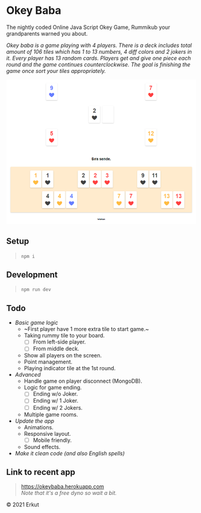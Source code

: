 # Okey Baba
The nightly coded Online Java Script Okey Game, Rummikub your grandparents warned you about.

*Okey baba is a game playing with 4 players. There is a deck includes total amount of 106 tiles which has 1 to 13 numbers, 4 diff colors and 2 jokers in it. Every player has 13 random cards. Players get and give one piece each round and the game continues counterclockwise. The goal is finishing the game once sort your tiles appropriately.*

![The game board](/public/table.png "The game board")

## Setup
> `npm i`

## Development
> `npm run dev`

## Todo
* *Basic game logic*
  * ~First player have 1 more extra tile to start game.~
  * Taking rummy tile to your board.
    * [ ] From left-side player.
    * [ ] From middle deck.
  * Show all players on the screen.
  * Point management.
  * Playing indicator tile at the 1st round.
* *Advanced*
  * Handle game on player disconnect (MongoDB).
  * Logic for game ending.
    * [ ] Ending w/o Joker.
    * [ ] Ending w/ 1 Joker.
    * [ ] Ending w/ 2 Jokers.
  * Multiple game rooms.
* *Update the app*
  * Animations.
  * Responsive layout.
    * [ ] Mobile friendly.
  * Sound effects.
* *Make it clean code (and also English spells)*

## Link to recent app
> https://okeybaba.herokuapp.com \
> *Note that it's a free dyno so wait a bit.*

&copy; 2021 Erkut
